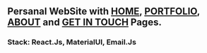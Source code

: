 <h2>Persanal WebSite with <a href="https://aleksandrriabov.github.io/portfolio/#/">HOME</a>,
<a href="https://aleksandrriabov.github.io/portfolio/#/portfolio">PORTFOLIO</a>, 
<a href="https://aleksandrriabov.github.io/portfolio/#/about">ABOUT</a> and
<a href="https://aleksandrriabov.github.io/portfolio/#/contacts">GET IN TOUCH</a> Pages.</h2>

<h3>Stack: React.Js, MaterialUI, Email.Js </h3> 
